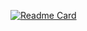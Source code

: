 [![Readme Card](https://github-readme-stats.vercel.app/api/pin/?username=iSikanderShaikh&repo=Simple-Music-Player-App-In-Android)](https://github.com/iSikanderShaikh/Simple-Music-Player-App-In-Android)
